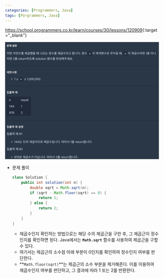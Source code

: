 ```yaml
---
categories: [Programmers, Java]
tags: [Porgrammers, Java] 
---
```


<https://school.programmers.co.kr/learn/courses/30/lessons/120909>{:target="_blank"}

![문제](/assets/img/programmers/java/%EC%A0%9C%EA%B3%B1%EC%88%98_%ED%8C%90%EB%B3%84%ED%95%98%EA%B8%B0.png)


- 문제 풀이
    
    ```java
    class Solution {
        public int solution(int n) {
            double sqrt = Math.sqrt(n);
            if (sqrt - Math.floor(sqrt) == 0) {
                return 1;
            } else {
                return 2;
            }
        }
    }
    ```
    
    - 제곱수인지 확인하는 방법으로는 해당 수의 제곱근을 구한 후, 그 제곱근이 정수인지를 확인하면 된다. Java에서는 **`Math.sqrt`** 함수를 사용하여 제곱근을 구할 수 있다.
    - 여기서는 제곱근의 소수점 아래 부분이 0인지를 확인하여 정수인지 여부를 판단한다.
    - **`Math.floor(sqrt)`**는 제곱근의 소수 부분을 제거해준다. 이를 이용하여 제곱수인지 여부를 판단하고, 그 결과에 따라 1 또는 2를 반환한다.

